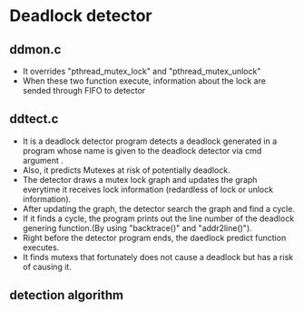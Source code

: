 # Deadlock detector 

## ddmon.c
- It overrides "pthread_mutex_lock" and "pthread_mutex_unlock"
- When these two function execute, information about the lock are sended through FIFO to detector


## ddtect.c
- It is a deadlock detector program detects a deadlock generated in a program whose name is given to the deadlock detector via cmd argument .
- Also, it predicts Mutexes at risk of potentially deadlock.
- The detector draws a mutex lock graph and updates the graph everytime it receives lock information (redardless of lock or unlock information).
- After updating the graph, the detector search the graph and find a cycle.
- If it finds a cycle, the program prints out the line number of the deadlock genering function.(By using "backtrace()" and "addr2line()").
- Right before the detector program ends, the daedlock predict function executes.
- It finds mutexs that fortunately does not cause a deadlock but has a risk of causing it.


## detection algorithm

